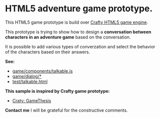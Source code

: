 # HTML5 adventure game prototype.

This HTML5 game prototype is build over [Crafty HTML5 game engine](http://craftyjs.com/ "Crafty HTML5 game engine").

This prototype is trying to show how to design a **conversation between characters in an adventure game** based on the conversation.

It is possible to add various types of converzation and select the behavior of the characters based on their answers.

**See:**
- [game/components/talkable.js](https://github.com/Kibo/HTML5AdventureGamePrototype/blob/master/WebContent/game/components/talkable.js "talkable component")
- [game/dialog/*](https://github.com/Kibo/HTML5AdventureGamePrototype/tree/master/WebContent/game/dialogs "dialogs")
- [test/talkable.html](https://github.com/Kibo/HTML5AdventureGamePrototype/blob/master/WebContent/test/talkable.html "test")

**This sample is inspired by Crafty game prototype:**
- [Craty: GameThesis](https://github.com/paxell/GameThesis "Crafty adventure prototype")

**Contact me**
I will be grateful for the constructive comments.







